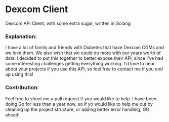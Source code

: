 # Dexcom Client
Dexcom API Client, with some extra sugar, written in Golang 


### Explanation:
I have a lot of family and friends with Diabetes that have Dexcom CGMs and we love them. We also
wish that we could do more with our years worth of data. I decided to put this together to better
expose their API, since I've had some interesting challenges getting everything working. I'd love to
hear about your projects if you use this API, so feel free to contact me if you end up using this!


### Contribution:
Feel free to shoot me a pull request if you would like to help. I have been doing Go for less
than a year now, so if yo would like to help me out by cleaning up the project structure, or adding
better error handling, GO ahead!